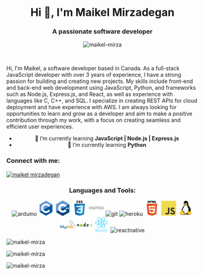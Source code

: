 <h1 align="center">Hi 👋, I'm Maikel Mirzadegan</h1>
<h3 align="center">A passionate software developer</h3>

<p align="center"> 
  <img src="https://komarev.com/ghpvc/?username=maikel-mirza&label=Profile%20views&color=0e75b6&style=flat" alt="maikel-mirza" />
</p>

<p align="center"> 
  <a href="https://twitter.com/" target="blank">
    <img src="https://img.shields.io/twitter/follow/?logo=twitter&style=for-the-badge" alt="" />
  </a>
</p>

<p align="left">Hi, I'm Maikel, a software developer based in Canada. As a full-stack JavaScript developer with over 3 years of experience, I have a strong passion for building and creating new projects. My skills include front-end and back-end web development using JavaScript, Python, and frameworks such as Node.js, Express.js, and React, as well as experience with languages like C, C++, and SQL. I specialize in creating REST APIs for cloud deployment and have experience with AWS. I am always looking for opportunities to learn and grow as a developer and aim to make a positive contribution through my work, with a focus on creating seamless and efficient user experiences.</p>

<ul align="center">
  <li>🌱 I’m currently learning <strong>JavaScript | Node.js | Express.js</strong></li>
  <li>🌱 I’m currently learning <strong>Python</strong></li>
</ul>

<h3 align="left">Connect with me:</h3>
<p align="left">
  <a href="https://linkedin.com/in/maikel-mirzadegan" target="blank">
    <img align="center" src="https://raw.githubusercontent.com/rahuldkjain/github-profile-readme-generator/master/src/images/icons/Social/linked-in-alt.svg" alt="maikel mirzadegan" height="30" width="40" />
  </a>
</p>

<h3 align="center">Languages and Tools:</h3>
<p align="center"> 
  <img src="https://cdn.worldvectorlogo.com/logos/arduino-1.svg" alt="arduino" width="40" height="40"/>
  <img src="https://raw.githubusercontent.com/devicons/devicon/master/icons/c/c-original.svg" alt="c" width="40" height="40"/>
  <img src="https://raw.githubusercontent.com/devicons/devicon/master/icons/cplusplus/cplusplus-original.svg" alt="cplusplus" width="40" height="40"/>
  <img src="https://raw.githubusercontent.com/devicons/devicon/master/icons/css3/css3-original-wordmark.svg" alt="css3" width="40" height="40"/>
  <img src="https://raw.githubusercontent.com/devicons/devicon/master/icons/express/express-original-wordmark.svg" alt="express" width="40" height="40"/>
  <img src="https://www.vectorlogo.zone/logos/git-scm/git-scm-icon.svg" alt="git" width="40" height="40"/>
  <img src="https://www.vectorlogo.zone/logos/heroku/heroku-icon.svg" alt="heroku" width="40" height="40"/>
  <img src="https://raw.githubusercontent.com/devicons/devicon/master/icons/html5/html5-original-wordmark.svg" alt="html5" width="40" height="40"/>
  <img src="https://raw.githubusercontent.com/devicons/devicon/master/icons/javascript/javascript-original.svg" alt="javascript" width="40" height="40"/>
  <img src="https://raw.githubusercontent.com/devicons/devicon/master/icons/linux/linux-original.svg" alt="linux" width="40" height="40"/>
  <img src="https://raw.githubusercontent.com/devicons/devicon/master/icons/mysql/mysql-original-wordmark.svg" alt="mysql" width="40" height="40"/>
  <img src="https://raw.githubusercontent.com/devicons/devicon/master/icons/nodejs/nodejs-original-wordmark.svg" alt="nodejs" width="40" height="40"/>
  <img src="https://raw.githubusercontent.com/devicons/devicon/master/icons/react/react-original-wordmark.svg" alt="react" width="40" height="40"/>
  <img src="https://reactnative.dev/img/header_logo.svg" alt="reactnative" width="40" height="40"/>
</p>

<p align="left">
  <img src="https://github-readme-stats.vercel.app/api/top-langs?username=maikel-mirza&show_icons=true&locale=en&layout=compact" alt="maikel-mirza" />
</p>

<p align="left">
  <img src="https://github-readme-stats.vercel.app/api?username=maikel-mirza&show_icons=true&locale=en" alt="maikel-mirza" />
</p>

<p align="left">
  <img src="https://github-readme-streak-stats.herokuapp.com/?user=maikel-mirza&" alt="maikel-mirza" />
</p>
